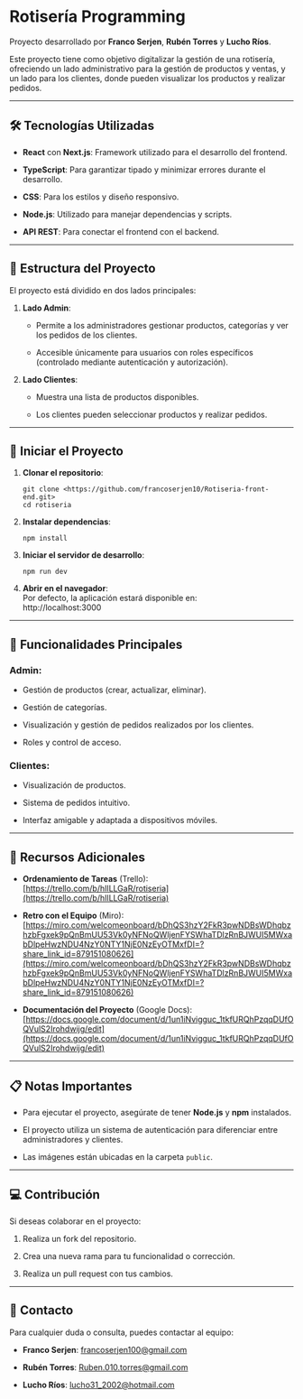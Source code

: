
# Rotisería Programming

Proyecto desarrollado por **Franco Serjen**, **Rubén Torres** y **Lucho Ríos**.

Este proyecto tiene como objetivo digitalizar la gestión de una rotisería, ofreciendo un lado administrativo para la gestión de productos y ventas, y un lado para los clientes, donde pueden visualizar los productos y realizar pedidos.

----------

## 🛠 Tecnologías Utilizadas

-   **React** con **Next.js**: Framework utilizado para el desarrollo del frontend.
    
-   **TypeScript**: Para garantizar tipado y minimizar errores durante el desarrollo.
    
-   **CSS**: Para los estilos y diseño responsivo.
    
-   **Node.js**: Utilizado para manejar dependencias y scripts.
    
-   **API REST**: Para conectar el frontend con el backend.
    

----------

## 📂 Estructura del Proyecto

El proyecto está dividido en dos lados principales:

1.  **Lado Admin**:
    
    -   Permite a los administradores gestionar productos, categorías y ver los pedidos de los clientes.
        
    -   Accesible únicamente para usuarios con roles específicos (controlado mediante autenticación y autorización).
        
2.  **Lado Clientes**:
    
    -   Muestra una lista de productos disponibles.
        
    -   Los clientes pueden seleccionar productos y realizar pedidos.
        

----------

## 🚀 Iniciar el Proyecto

1.  **Clonar el repositorio**:
    
    ```
    git clone <https://github.com/francoserjen10/Rotiseria-front-end.git>
    cd rotiseria
    ```
    
2.  **Instalar dependencias**:
    
    ```
    npm install
    ```
    
3.  **Iniciar el servidor de desarrollo**:
    
    ```
    npm run dev
    ```
    
4.  **Abrir en el navegador**:  
    Por defecto, la aplicación estará disponible en:  
    http://localhost:3000
    

----------

## 🌟 Funcionalidades Principales

### Admin:

-   Gestión de productos (crear, actualizar, eliminar).
    
-   Gestión de categorías.
    
-   Visualización y gestión de pedidos realizados por los clientes.
    
-   Roles y control de acceso.
    

### Clientes:

-   Visualización de productos.
    
-   Sistema de pedidos intuitivo.
    
-   Interfaz amigable y adaptada a dispositivos móviles.
    

----------

## 🔗 Recursos Adicionales

-   **Ordenamiento de Tareas** (Trello):  
    [https://trello.com/b/hIlLLGaR/rotiseria](https://trello.com/b/hIlLLGaR/rotiseria)
    
-   **Retro con el Equipo** (Miro):  
    [https://miro.com/welcomeonboard/bDhQS3hzY2FkR3pwNDBsWDhqbzhzbFgxek9pQnBmUU53Vk0yNFNoQWljenFYSWhaTDlzRnBJWUI5MWxabDlpeHwzNDU4NzY0NTY1NjE0NzEyOTMxfDI=?share_link_id=879151080626](https://miro.com/welcomeonboard/bDhQS3hzY2FkR3pwNDBsWDhqbzhzbFgxek9pQnBmUU53Vk0yNFNoQWljenFYSWhaTDlzRnBJWUI5MWxabDlpeHwzNDU4NzY0NTY1NjE0NzEyOTMxfDI=?share_link_id=879151080626)
    
-   **Documentación del Proyecto** (Google Docs):  
    [https://docs.google.com/document/d/1un1iNvigguc_1tkfURQhPzqqDUfOQVulS2Irohdwijg/edit](https://docs.google.com/document/d/1un1iNvigguc_1tkfURQhPzqqDUfOQVulS2Irohdwijg/edit)
    

----------

## 📋 Notas Importantes

-   Para ejecutar el proyecto, asegúrate de tener **Node.js** y **npm** instalados.
    
-   El proyecto utiliza un sistema de autenticación para diferenciar entre administradores y clientes.
    
-   Las imágenes están ubicadas en la carpeta `public`.
    

----------

## 💻 Contribución

Si deseas colaborar en el proyecto:

1.  Realiza un fork del repositorio.
    
2.  Crea una nueva rama para tu funcionalidad o corrección.
    
3.  Realiza un pull request con tus cambios.
    

----------

## 📧 Contacto

Para cualquier duda o consulta, puedes contactar al equipo:

-   **Franco Serjen**: francoserjen100@gmail.com
    
-   **Rubén Torres**: Ruben.010.torres@gmail.com
    
-   **Lucho Ríos**: lucho31_2002@hotmail.com